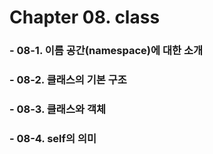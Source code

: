 # Chapter 08. class

### - 08-1. 이름 공간(namespace)에 대한 소개
### - 08-2. 클래스의 기본 구조
### - 08-3. 클래스와 객체
### - 08-4. self의 의미
